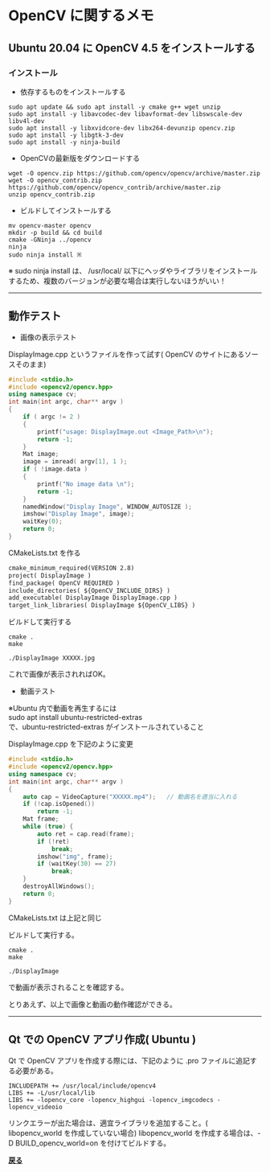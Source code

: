 # OpenCV に関するメモ

## Ubuntu 20.04 に OpenCV 4.5 をインストールする

### インストール

* 依存するものをインストールする

```shell
sudo apt update && sudo apt install -y cmake g++ wget unzip
sudo apt install -y libavcodec-dev libavformat-dev libswscale-dev libv4l-dev
sudo apt install -y libxvidcore-dev libx264-devunzip opencv.zip
sudo apt install -y libgtk-3-dev
sudo apt install -y ninja-build
```

* OpenCVの最新版をダウンロードする

```shell
wget -O opencv.zip https://github.com/opencv/opencv/archive/master.zip
wget -O opencv_contrib.zip https://github.com/opencv/opencv_contrib/archive/master.zip
unzip opencv_contrib.zip
```

* ビルドしてインストールする

```shell
mv opencv-master opencv
mkdir -p build && cd build
cmake -GNinja ../opencv
ninja
sudo ninja install ※
```

※ sudo ninja install は、 /usr/local/ 以下にヘッダやライブラリをインストールするため、複数のバージョンが必要な場合は実行しないほうがいい！

***

## 動作テスト

* 画像の表示テスト

DisplayImage.cpp というファイルを作って試す( OpenCV のサイトにあるソースそのまま)

```c++
#include <stdio.h>
#include <opencv2/opencv.hpp>
using namespace cv;
int main(int argc, char** argv )
{
    if ( argc != 2 )
    {
        printf("usage: DisplayImage.out <Image_Path>\n");
        return -1;
    }
    Mat image;
    image = imread( argv[1], 1 );
    if ( !image.data )
    {
        printf("No image data \n");
        return -1;
    }
    namedWindow("Display Image", WINDOW_AUTOSIZE );
    imshow("Display Image", image);
    waitKey(0);
    return 0;
}
```

CMakeLists.txt を作る

```txt
cmake_minimum_required(VERSION 2.8)
project( DisplayImage )
find_package( OpenCV REQUIRED )
include_directories( ${OpenCV_INCLUDE_DIRS} )
add_executable( DisplayImage DisplayImage.cpp )
target_link_libraries( DisplayImage ${OpenCV_LIBS} )
```

ビルドして実行する

```shell
cmake .
make

./DisplayImage XXXXX.jpg
```

これで画像が表示されればOK。

* 動画テスト

※Ubuntu 内で動画を再生するには  
sudo apt install ubuntu-restricted-extras  
で、ubuntu-restricted-extras がインストールされていること

DisplayImage.cpp を下記のように変更

```c++
#include <stdio.h>
#include <opencv2/opencv.hpp>
using namespace cv;
int main(int argc, char** argv )
{
    auto cap = VideoCapture("XXXXX.mp4");   // 動画名を適当に入れる
    if (!cap.isOpened())
        return -1;
    Mat frame;
    while (true) {
        auto ret = cap.read(frame);
        if (!ret)
            break;
        imshow("img", frame);
        if (waitKey(30) == 27)
            break;
    }
    destroyAllWindows();
    return 0;
}
```

CMakeLists.txt は上記と同じ

ビルドして実行する。

```shell
cmake .
make

./DisplayImage
```

で動画が表示されることを確認する。

とりあえず、以上で画像と動画の動作確認ができる。

***

## Qt での OpenCV アプリ作成( Ubuntu )

Qt で OpenCV アプリを作成する際には、下記のように .pro ファイルに追記する必要がある。

```QMake
INCLUDEPATH += /usr/local/include/opencv4
LIBS += -L/usr/local/lib
LIBS += -lopencv_core -lopencv_highgui -lopencv_imgcodecs -lopencv_videoio
```

リンクエラーが出た場合は、適宜ライブラリを追加すること。( libopencv_world を作成していない場合)
libopencv_world を作成する場合は、-D BUILD_opencv_world=on を付けてビルドする。

**[戻る](../index.md)**
